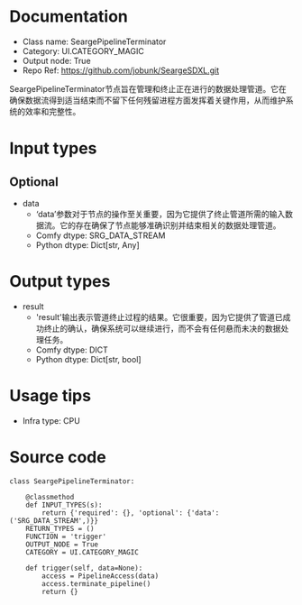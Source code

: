 # Documentation
- Class name: SeargePipelineTerminator
- Category: UI.CATEGORY_MAGIC
- Output node: True
- Repo Ref: https://github.com/jobunk/SeargeSDXL.git

SeargePipelineTerminator节点旨在管理和终止正在进行的数据处理管道。它在确保数据流得到适当结束而不留下任何残留进程方面发挥着关键作用，从而维护系统的效率和完整性。

# Input types
## Optional
- data
    - ‘data’参数对于节点的操作至关重要，因为它提供了终止管道所需的输入数据流。它的存在确保了节点能够准确识别并结束相关的数据处理管道。
    - Comfy dtype: SRG_DATA_STREAM
    - Python dtype: Dict[str, Any]

# Output types
- result
    - 'result'输出表示管道终止过程的结果。它很重要，因为它提供了管道已成功终止的确认，确保系统可以继续进行，而不会有任何悬而未决的数据处理任务。
    - Comfy dtype: DICT
    - Python dtype: Dict[str, bool]

# Usage tips
- Infra type: CPU

# Source code
```
class SeargePipelineTerminator:

    @classmethod
    def INPUT_TYPES(s):
        return {'required': {}, 'optional': {'data': ('SRG_DATA_STREAM',)}}
    RETURN_TYPES = ()
    FUNCTION = 'trigger'
    OUTPUT_NODE = True
    CATEGORY = UI.CATEGORY_MAGIC

    def trigger(self, data=None):
        access = PipelineAccess(data)
        access.terminate_pipeline()
        return {}
```